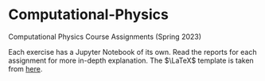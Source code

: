 # Computational-Physics
Computational Physics Course Assignments (Spring 2023)

Each exercise has a Jupyter Notebook of its own. Read the reports for each assignment for more in-depth explanation. The $\LaTeX$ template is taken from [here](https://www.latextemplates.com/template/fphw-assignment).
